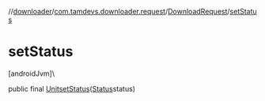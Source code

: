 //[downloader](../../../index.md)/[com.tamdevs.downloader.request](../index.md)/[DownloadRequest](index.md)/[setStatus](set-status.md)

# setStatus

[androidJvm]\

public final [Unit](https://kotlinlang.org/api/latest/jvm/stdlib/kotlin/-unit/index.html)[setStatus](set-status.md)([Status](../../com.tamdevs.downloader/-status/index.md)status)
